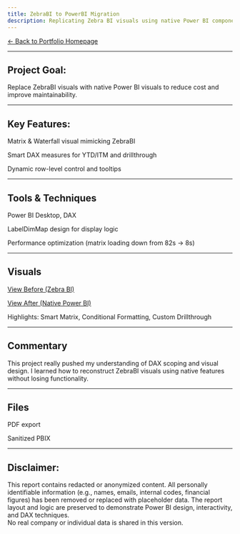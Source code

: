 ```yaml
---
title: ZebraBI to PowerBI Migration
description: Replicating Zebra BI visuals using native Power BI components with smart DAX and optimized matrix design
---
```


[← Back to Portfolio Homepage](https://michaelglynn-project-repo.github.io/powerbi-portfolio/)

---

## Project Goal:
Replace ZebraBI visuals with native Power BI visuals to reduce cost and improve maintainability.

---

## Key Features:
Matrix & Waterfall visual mimicking ZebraBI

Smart DAX measures for YTD/ITM and drillthrough

Dynamic row-level control and tooltips

---

## Tools & Techniques
Power BI Desktop, DAX

LabelDimMap design for display logic

Performance optimization (matrix loading down from 82s → 8s)

---

## Visuals
[View Before (Zebra BI)](./visuals/Finance%20Reports%20for%20SM%20&%20AM%20(Before)%20REDACTED.pdf)

[View After (Native Power BI)](./visuals/Finance%20Reports%20for%20SM%20&%20AM%20(After)%20REDACTED.pdf)

Highlights: Smart Matrix, Conditional Formatting, Custom Drillthrough

---

## Commentary
This project really pushed my understanding of DAX scoping and visual design. I learned how to reconstruct ZebraBI visuals using native features without losing functionality.

---

## Files
PDF export

Sanitized PBIX

---

## **Disclaimer**:  
This report contains redacted or anonymized content. All personally identifiable information (e.g., names, emails, internal codes, financial figures) has been removed or replaced with placeholder data. The report layout and logic are preserved to demonstrate Power BI design, interactivity, and DAX techniques.  
No real company or individual data is shared in this version.
